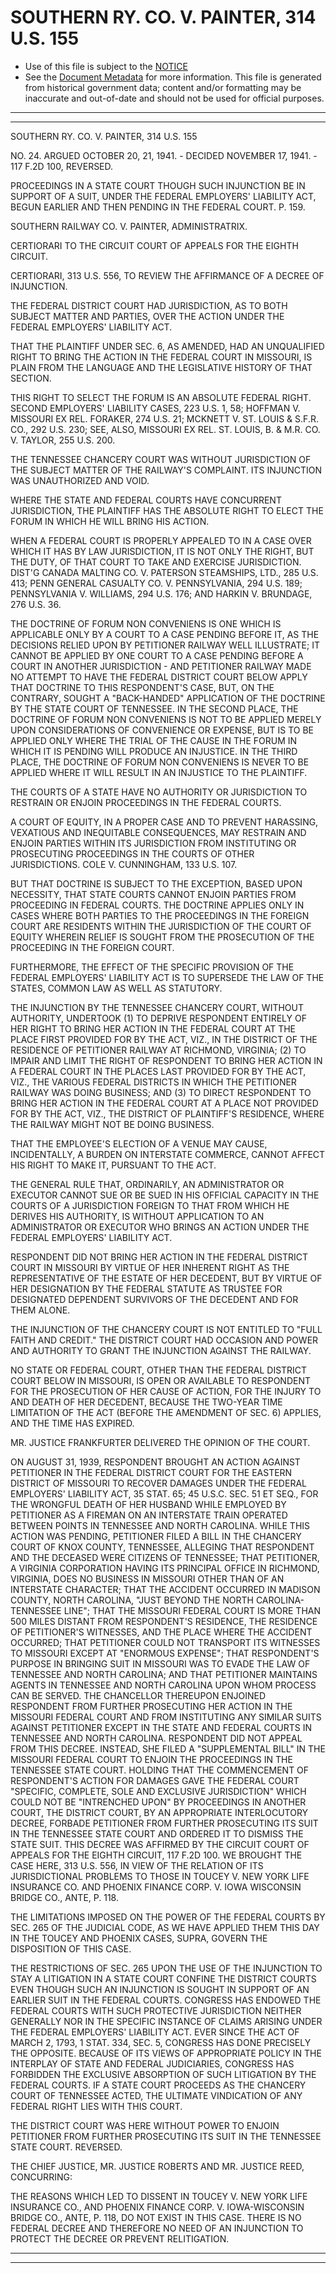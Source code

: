 ---
---

# SOUTHERN RY. CO. V. PAINTER, 314 U.S. 155

* Use of this file is subject to the [NOTICE](https://github.com/publicdocs/notice/blob/master/NOTICE)
* See the [Document Metadata](../../../) for more information.
  This file is generated from historical government data; content and/or formatting may be inaccurate and out-of-date and should not be used for official purposes.

----------
----------

SOUTHERN RY. CO. V. PAINTER, 314 U.S. 155

NO. 24.  ARGUED OCTOBER 20, 21, 1941.  - DECIDED NOVEMBER 17, 1941.  - 117 F.2D 100, REVERSED.

PROCEEDINGS IN A STATE COURT THOUGH SUCH INJUNCTION BE IN SUPPORT OF A SUIT, UNDER THE FEDERAL EMPLOYERS' LIABILITY ACT, BEGUN EARLIER AND THEN PENDING IN THE FEDERAL COURT.  P. 159.

SOUTHERN RAILWAY CO. V. PAINTER, ADMINISTRATRIX.

CERTIORARI TO THE CIRCUIT COURT OF APPEALS FOR THE EIGHTH CIRCUIT.

CERTIORARI, 313 U.S. 556, TO REVIEW THE AFFIRMANCE OF A DECREE OF INJUNCTION.

THE FEDERAL DISTRICT COURT HAD JURISDICTION, AS TO BOTH SUBJECT MATTER AND PARTIES, OVER THE ACTION UNDER THE FEDERAL EMPLOYERS' LIABILITY ACT.

THAT THE PLAINTIFF UNDER SEC. 6, AS AMENDED, HAD AN UNQUALIFIED RIGHT TO BRING THE ACTION IN THE FEDERAL COURT IN MISSOURI, IS PLAIN FROM THE LANGUAGE AND THE LEGISLATIVE HISTORY OF THAT SECTION.

THIS RIGHT TO SELECT THE FORUM IS AN ABSOLUTE FEDERAL RIGHT.  SECOND EMPLOYERS' LIABILITY CASES, 223 U.S. 1, 58; HOFFMAN V. MISSOURI EX REL. FORAKER, 274 U.S. 21; MCKNETT V. ST. LOUIS & S.F.R. CO., 292 U.S. 230; SEE, ALSO, MISSOURI EX REL. ST. LOUIS, B. & M.R. CO. V. TAYLOR, 255 U.S. 200.

THE TENNESSEE CHANCERY COURT WAS WITHOUT JURISDICTION OF THE SUBJECT MATTER OF THE RAILWAY'S COMPLAINT.  ITS INJUNCTION WAS UNAUTHORIZED AND VOID.

WHERE THE STATE AND FEDERAL COURTS HAVE CONCURRENT JURISDICTION, THE PLAINTIFF HAS THE ABSOLUTE RIGHT TO ELECT THE FORUM IN WHICH HE WILL BRING HIS ACTION.

WHEN A FEDERAL COURT IS PROPERLY APPEALED TO IN A CASE OVER WHICH IT HAS BY LAW JURISDICTION, IT IS NOT ONLY THE RIGHT, BUT THE DUTY, OF THAT COURT TO TAKE AND EXERCISE JURISDICTION.  DIST'G CANADA MALTING CO. V. PATERSON STEAMSHIPS, LTD., 285 U.S. 413; PENN GENERAL CASUALTY CO. V. PENNSYLVANIA, 294 U.S. 189; PENNSYLVANIA V. WILLIAMS, 294 U.S. 176; AND HARKIN V. BRUNDAGE, 276 U.S. 36.

THE DOCTRINE OF FORUM NON CONVENIENS IS ONE WHICH IS APPLICABLE ONLY BY A COURT TO A CASE PENDING BEFORE IT, AS THE DECISIONS RELIED UPON BY PETITIONER RAILWAY WELL ILLUSTRATE; IT CANNOT BE APPLIED BY ONE COURT TO A CASE PENDING BEFORE A COURT IN ANOTHER JURISDICTION - AND PETITIONER RAILWAY MADE NO ATTEMPT TO HAVE THE FEDERAL DISTRICT COURT BELOW APPLY THAT DOCTRINE TO THIS RESPONDENT'S CASE, BUT, ON THE CONTRARY, SOUGHT A "BACK-HANDED" APPLICATION OF THE DOCTRINE BY THE STATE COURT OF TENNESSEE.  IN THE SECOND PLACE, THE DOCTRINE OF FORUM NON CONVENIENS IS NOT TO BE APPLIED MERELY UPON CONSIDERATIONS OF CONVENIENCE OR EXPENSE, BUT IS TO BE APPLIED ONLY WHERE THE TRIAL OF THE CAUSE IN THE FORUM IN WHICH IT IS PENDING WILL PRODUCE AN INJUSTICE.  IN THE THIRD PLACE, THE DOCTRINE OF FORUM NON CONVENIENS IS NEVER TO BE APPLIED WHERE IT WILL RESULT IN AN INJUSTICE TO THE PLAINTIFF.

THE COURTS OF A STATE HAVE NO AUTHORITY OR JURISDICTION TO RESTRAIN OR ENJOIN PROCEEDINGS IN THE FEDERAL COURTS.

A COURT OF EQUITY, IN A PROPER CASE AND TO PREVENT HARASSING, VEXATIOUS AND INEQUITABLE CONSEQUENCES, MAY RESTRAIN AND ENJOIN PARTIES WITHIN ITS JURISDICTION FROM INSTITUTING OR PROSECUTING PROCEEDINGS IN THE COURTS OF OTHER JURISDICTIONS.  COLE V. CUNNINGHAM, 133 U.S. 107.

BUT THAT DOCTRINE IS SUBJECT TO THE EXCEPTION, BASED UPON NECESSITY, THAT STATE COURTS CANNOT ENJOIN PARTIES FROM PROCEEDING IN FEDERAL COURTS.  THE DOCTRINE APPLIES ONLY IN CASES WHERE BOTH PARTIES TO THE PROCEEDINGS IN THE FOREIGN COURT ARE RESIDENTS WITHIN THE JURISDICTION OF THE COURT OF EQUITY WHEREIN RELIEF IS SOUGHT FROM THE PROSECUTION OF THE PROCEEDING IN THE FOREIGN COURT.

FURTHERMORE, THE EFFECT OF THE SPECIFIC PROVISION OF THE FEDERAL EMPLOYERS' LIABILITY ACT IS TO SUPERSEDE THE LAW OF THE STATES, COMMON LAW AS WELL AS STATUTORY.

THE INJUNCTION BY THE TENNESSEE CHANCERY COURT, WITHOUT AUTHORITY, UNDERTOOK (1) TO DEPRIVE RESPONDENT ENTIRELY OF HER RIGHT TO BRING HER ACTION IN THE FEDERAL COURT AT THE PLACE FIRST PROVIDED FOR BY THE ACT, VIZ., IN THE DISTRICT OF THE RESIDENCE OF PETITIONER RAILWAY AT RICHMOND, VIRGINIA; (2) TO IMPAIR AND LIMIT THE RIGHT OF RESPONDENT TO BRING HER ACTION IN A FEDERAL COURT IN THE PLACES LAST PROVIDED FOR BY THE ACT, VIZ., THE VARIOUS FEDERAL DISTRICTS IN WHICH THE PETITIONER RAILWAY WAS DOING BUSINESS; AND (3) TO DIRECT RESPONDENT TO BRING HER ACTION IN THE FEDERAL COURT AT A PLACE NOT PROVIDED FOR BY THE ACT, VIZ., THE DISTRICT OF PLAINTIFF'S RESIDENCE, WHERE THE RAILWAY MIGHT NOT BE DOING BUSINESS.

THAT THE EMPLOYEE'S ELECTION OF A VENUE MAY CAUSE, INCIDENTALLY, A BURDEN ON INTERSTATE COMMERCE, CANNOT AFFECT HIS RIGHT TO MAKE IT, PURSUANT TO THE ACT.

THE GENERAL RULE THAT, ORDINARILY, AN ADMINISTRATOR OR EXECUTOR CANNOT SUE OR BE SUED IN HIS OFFICIAL CAPACITY IN THE COURTS OF A JURISDICTION FOREIGN TO THAT FROM WHICH HE DERIVES HIS AUTHORITY, IS WITHOUT APPLICATION TO AN ADMINISTRATOR OR EXECUTOR WHO BRINGS AN ACTION UNDER THE FEDERAL EMPLOYERS' LIABILITY ACT.

RESPONDENT DID NOT BRING HER ACTION IN THE FEDERAL DISTRICT COURT IN MISSOURI BY VIRTUE OF HER INHERENT RIGHT AS THE REPRESENTATIVE OF THE ESTATE OF HER DECEDENT, BUT BY VIRTUE OF HER DESIGNATION BY THE FEDERAL STATUTE AS TRUSTEE FOR DESIGNATED DEPENDENT SURVIVORS OF THE DECEDENT AND FOR THEM ALONE.

THE INJUNCTION OF THE CHANCERY COURT IS NOT ENTITLED TO "FULL FAITH AND CREDIT."  THE DISTRICT COURT HAD OCCASION AND POWER AND AUTHORITY TO GRANT THE INJUNCTION AGAINST THE RAILWAY.

NO STATE OR FEDERAL COURT, OTHER THAN THE FEDERAL DISTRICT COURT BELOW IN MISSOURI, IS OPEN OR AVAILABLE TO RESPONDENT FOR THE PROSECUTION OF HER CAUSE OF ACTION, FOR THE INJURY TO AND DEATH OF HER DECEDENT, BECAUSE THE TWO-YEAR TIME LIMITATION OF THE ACT (BEFORE THE AMENDMENT OF SEC. 6) APPLIES, AND THE TIME HAS EXPIRED.

MR. JUSTICE FRANKFURTER DELIVERED THE OPINION OF THE COURT.

ON AUGUST 31, 1939, RESPONDENT BROUGHT AN ACTION AGAINST PETITIONER IN THE FEDERAL DISTRICT COURT FOR THE EASTERN DISTRICT OF MISSOURI TO RECOVER DAMAGES UNDER THE FEDERAL EMPLOYERS' LIABILITY ACT, 35 STAT. 65; 45 U.S.C. SEC. 51 ET SEQ., FOR THE WRONGFUL DEATH OF HER HUSBAND WHILE EMPLOYED BY PETITIONER AS A FIREMAN ON AN INTERSTATE TRAIN OPERATED BETWEEN POINTS IN TENNESSEE AND NORTH CAROLINA.  WHILE THIS ACTION WAS PENDING, PETITIONER FILED A BILL IN THE CHANCERY COURT OF KNOX COUNTY, TENNESSEE, ALLEGING THAT RESPONDENT AND THE DECEASED WERE CITIZENS OF TENNESSEE; THAT PETITIONER, A VIRGINIA CORPORATION HAVING ITS PRINCIPAL OFFICE IN RICHMOND, VIRGINIA, DOES NO BUSINESS IN MISSOURI OTHER THAN OF AN INTERSTATE CHARACTER; THAT THE ACCIDENT OCCURRED IN MADISON COUNTY, NORTH CAROLINA, "JUST BEYOND THE NORTH CAROLINA-TENNESSEE LINE"; THAT THE MISSOURI FEDERAL COURT IS MORE THAN 500 MILES DISTANT FROM RESPONDENT'S RESIDENCE, THE RESIDENCE OF PETITIONER'S WITNESSES, AND THE PLACE WHERE THE ACCIDENT OCCURRED; THAT PETITIONER COULD NOT TRANSPORT ITS WITNESSES TO MISSOURI EXCEPT AT "ENORMOUS EXPENSE"; THAT RESPONDENT'S PURPOSE IN BRINGING SUIT IN MISSOURI WAS TO EVADE THE LAW OF TENNESSEE AND NORTH CAROLINA; AND THAT PETITIONER MAINTAINS AGENTS IN TENNESSEE AND NORTH CAROLINA UPON WHOM PROCESS CAN BE SERVED.  THE CHANCELLOR THEREUPON ENJOINED RESPONDENT FROM FURTHER PROSECUTING HER ACTION IN THE MISSOURI FEDERAL COURT AND FROM INSTITUTING ANY SIMILAR SUITS AGAINST PETITIONER EXCEPT IN THE STATE AND FEDERAL COURTS IN TENNESSEE AND NORTH CAROLINA.  RESPONDENT DID NOT APPEAL FROM THIS DECREE.  INSTEAD, SHE FILED A "SUPPLEMENTAL BILL" IN THE MISSOURI FEDERAL COURT TO ENJOIN THE PROCEEDINGS IN THE TENNESSEE STATE COURT.  HOLDING THAT THE COMMENCEMENT OF RESPONDENT'S ACTION FOR DAMAGES GAVE THE FEDERAL COURT "SPECIFIC, COMPLETE, SOLE AND EXCLUSIVE JURISDICTION" WHICH COULD NOT BE "INTRENCHED UPON" BY PROCEEDINGS IN ANOTHER COURT, THE DISTRICT COURT, BY AN APPROPRIATE INTERLOCUTORY DECREE, FORBADE PETITIONER FROM FURTHER PROSECUTING ITS SUIT IN THE TENNESSEE STATE COURT AND ORDERED IT TO DISMISS THE STATE SUIT.  THIS DECREE WAS AFFIRMED BY THE CIRCUIT COURT OF APPEALS FOR THE EIGHTH CIRCUIT, 117 F.2D 100.  WE BROUGHT THE CASE HERE, 313 U.S. 556, IN VIEW OF THE RELATION OF ITS JURISDICTIONAL PROBLEMS TO THOSE IN TOUCEY V. NEW YORK LIFE INSURANCE CO. AND PHOENIX FINANCE CORP. V. IOWA WISCONSIN BRIDGE CO., ANTE, P. 118.

THE LIMITATIONS IMPOSED ON THE POWER OF THE FEDERAL COURTS BY SEC. 265 OF THE JUDICIAL CODE, AS WE HAVE APPLIED THEM THIS DAY IN THE TOUCEY AND PHOENIX CASES, SUPRA, GOVERN THE DISPOSITION OF THIS CASE.

THE RESTRICTIONS OF SEC. 265 UPON THE USE OF THE INJUNCTION TO STAY A LITIGATION IN A STATE COURT CONFINE THE DISTRICT COURTS EVEN THOUGH SUCH AN INJUNCTION IS SOUGHT IN SUPPORT OF AN EARLIER SUIT IN THE FEDERAL COURTS.  CONGRESS HAS ENDOWED THE FEDERAL COURTS WITH SUCH PROTECTIVE JURISDICTION NEITHER GENERALLY NOR IN THE SPECIFIC INSTANCE OF CLAIMS ARISING UNDER THE FEDERAL EMPLOYERS' LIABILITY ACT.  EVER SINCE THE ACT OF MARCH 2, 1793, 1 STAT. 334, SEC. 5, CONGRESS HAS DONE PRECISELY THE OPPOSITE.  BECAUSE OF ITS VIEWS OF APPROPRIATE POLICY IN THE INTERPLAY OF STATE AND FEDERAL JUDICIARIES, CONGRESS HAS FORBIDDEN THE EXCLUSIVE ABSORPTION OF SUCH LITIGATION BY THE FEDERAL COURTS.  IF A STATE COURT PROCEEDS AS THE CHANCERY COURT OF TENNESSEE ACTED, THE ULTIMATE VINDICATION OF ANY FEDERAL RIGHT LIES WITH THIS COURT.

THE DISTRICT COURT WAS HERE WITHOUT POWER TO ENJOIN PETITIONER FROM FURTHER PROSECUTING ITS SUIT IN THE TENNESSEE STATE COURT.  REVERSED.

THE CHIEF JUSTICE, MR. JUSTICE ROBERTS AND MR. JUSTICE REED, CONCURRING:

THE REASONS WHICH LED TO DISSENT IN TOUCEY V. NEW YORK LIFE INSURANCE CO., AND PHOENIX FINANCE CORP. V. IOWA-WISCONSIN BRIDGE CO., ANTE, P. 118, DO NOT EXIST IN THIS CASE.  THERE IS NO FEDERAL DECREE AND THEREFORE NO NEED OF AN INJUNCTION TO PROTECT THE DECREE OR PREVENT RELITIGATION.


----------
----------

